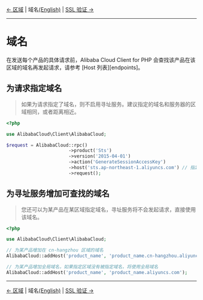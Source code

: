 [← 区域](5-Region-CN.md) | 域名[(English)](6-Host-EN.md) | [SSL 验证 →](7-Verify-CN.md)
***

# 域名
在发送每个产品的具体请求前，Alibaba Cloud Client for PHP 会查找该产品在该区域的域名再发起请求，请参考 [Host 列表][endpoints]。

## 为请求指定域名
> 如果为请求指定了域名，则不启用寻址服务。建议指定的域名和服务器的区域相同，或者距离相近。

```php
<?php

use AlibabaCloud\Client\AlibabaCloud;

$request = AlibabaCloud::rpc()
                       ->product('Sts')
                       ->version('2015-04-01')
                       ->action('GenerateSessionAccessKey')
                       ->host('sts.ap-northeast-1.aliyuncs.com') // 指定域名
                       ->request();
```

## 为寻址服务增加可查找的域名
> 您还可以为某产品在某区域指定域名，寻址服务将不会发起请求，直接使用该域名。

```php
<?php

use AlibabaCloud\Client\AlibabaCloud;

// 为某产品增加在 cn-hangzhou 区域的域名
AlibabaCloud::addHost('product_name', 'product_name.cn-hangzhou.aliyuncs.com', 'cn-hangzhou');

// 为某产品增加全局域名，如果指定区域没有被指定域名，将使用全局域名
AlibabaCloud::addHost('product_name', 'product_name.aliyuncs.com');
```

***
[← 区域](5-Region-CN.md) | 域名[(English)](6-Host-EN.md) | [SSL 验证 →](7-Verify-CN.md)
